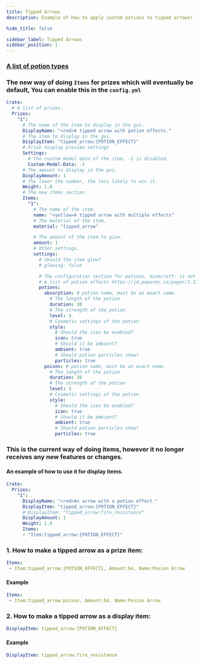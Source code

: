 ```yaml
---
title: Tipped Arrows
description: Example of how to apply custom potions to tipped arrows!

hide_title: false

sidebar_label: Tipped Arrows
sidebar_position: 1
---
```

### [A list of potion types](https://jd.papermc.io/paper/1.21.4/io/papermc/paper/registry/keys/MobEffectKeys.html)

### The new way of doing `Items` for prizes which will eventually be default, You can enable this in the `config.yml`
```yaml
Crate:
  # A list of prizes.
  Prizes:
    "1":
      # The name of the item to display in the gui.
      DisplayName: "<red>A tipped arrow with potion effects."
      # The item to display in the gui.
      DisplayItem: "tipped_arrow:{POTION_EFFECT}"
      # Prize display preview settings
      Settings:
        # The custom model data of the item, -1 is disabled.
        Custom-Model-Data: -1
      # The amount to display in the gui.
      DisplayAmount: 1
      # The lower the number, the less likely to win it.
      Weight: 1.0
      # The new items section
      Items:
        "1":
          # The name of the item.
          name: "<yellow>A tipped arrow with multiple effects"
          # The material of the item.
          material: "tipped_arrow"

          # The amount of the item to give.
          amount: 1
          # Other settings.
          settings:
            # Should the item glow?
            # glowing: false

            # The configuration section for potions, minecraft: is not needed in front of the potion.
            # A list of potion effects https://jd.papermc.io/paper/1.21.4/io/papermc/paper/registry/keys/MobEffectKeys.html
            potions:
              absorption: # potion name, must be an exact name.
                # The length of the potion
                duration: 30
                # The strength of the potion
                level: 3
                # Cosmetic settings of the potion
                style:
                  # Should the icon be enabled?
                  icon: true
                  # Should it be ambient?
                  ambient: true
                  # Should potion particles show?
                  particles: true
              poison: # potion name, must be an exact name.
                # The length of the potion
                duration: 30
                # The strength of the potion
                level: 3
                # Cosmetic settings of the potion
                style:
                  # Should the icon be enabled?
                  icon: true
                  # Should it be ambient?
                  ambient: true
                  # Should potion particles show?
                  particles: true
```
### This is the current way of doing items, however it no longer receives any new features or changes.
#### An example of how to use it for display items.
```yaml
Crate:
  Prizes:
    "1":
      DisplayName: "<red>An arrow with a potion effect."
      DisplayItem: "tipped_arrow:{POTION_EFFECT}"
      # DisplayItem: "tipped_arrow:fire_resistance"
      DisplayAmount: 1
      Weight: 1.0
      Items:
      - "Item:tipped_arrow:{POTION_EFFECT}"
```

### 1. How to make a tipped arrow as a prize item:
```yaml
Items:
 - Item:tipped_arrow:{POTION_EFFECT}, Amount:64, Name:Posion Arrow
```
#### Example
```yaml
Items:
 - Item:tipped_arrow:poison, Amount:64, Name:Posion Arrow
```
### 2. How to make a tipped arrow as a display item:
```yaml
DisplayItem: tipped_arrow:{POTION_EFFECT}
```
#### Example
```yaml
DisplayItem: tipped_arrow:fire_resistance
```
